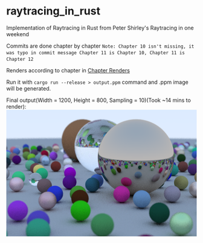 # raytracing_in_rust

Implementation of Raytracing in Rust from Peter Shirley's Raytracing in one weekend

Commits are done chapter by chapter
`Note: Chapter 10 isn't missing, it was typo in commit message Chapter 11 is Chapter 10, Chapter 11 is Chapter 12`

Renders according to chapter in [Chapter Renders](ChapterRenders)

Run it with `cargo run --release > output.ppm` command and .ppm image will be generated.

Final output(Width = 1200, Height = 800, Sampling = 10)(Took ~14 mins to render):
![](Final.png)